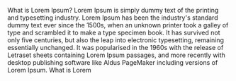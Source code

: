 What is Lorem Ipsum?
Lorem Ipsum is simply dummy text of the printing and typesetting
 industry. 
 Lorem Ipsum has been the industry's standard dummy text ever 
 since the 1500s, when an unknown printer took a galley of type 
 and scrambled it to make a type specimen book. 
 It has survived not only five centuries, 
 but also the leap into electronic typesetting, 
 remaining essentially unchanged. It was popularised in the 1960s 
 with the release of Letraset sheets containing Lorem Ipsum passages,
  and more recently with desktop publishing software like Aldus 
  PageMaker including versions of Lorem Ipsum.
What is Lorem